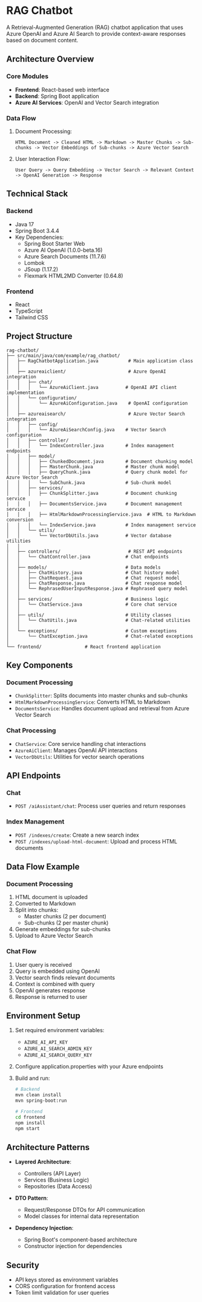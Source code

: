 # RAG Chatbot

A Retrieval-Augmented Generation (RAG) chatbot application that uses Azure OpenAI and Azure AI Search to provide context-aware responses based on document content.

## Architecture Overview

### Core Modules
- **Frontend**: React-based web interface
- **Backend**: Spring Boot application
- **Azure AI Services**: OpenAI and Vector Search integration

### Data Flow
1. Document Processing:
   ```
   HTML Document -> Cleaned HTML -> Markdown -> Master Chunks -> Sub-chunks -> Vector Embeddings of Sub-chunks -> Azure Vector Search
   ```

2. User Interaction Flow:
   ```
   User Query -> Query Embedding -> Vector Search -> Relevant Context -> OpenAI Generation -> Response
   ```

## Technical Stack

### Backend
- Java 17
- Spring Boot 3.4.4
- Key Dependencies:
  - Spring Boot Starter Web
  - Azure AI OpenAI (1.0.0-beta.16)
  - Azure Search Documents (11.7.6)
  - Lombok
  - JSoup (1.17.2)
  - Flexmark HTML2MD Converter (0.64.8)

### Frontend
- React
- TypeScript
- Tailwind CSS

## Project Structure

```
rag-chatbot/
├── src/main/java/com/example/rag_chatbot/
│   ├── RagChatbotApplication.java           # Main application class
│   │
│   ├── azureaiclient/                       # Azure OpenAI integration
│   │   ├── chat/
│   │   │   └── AzureAiClient.java          # OpenAI API client implementation
│   │   └── configuration/
│   │       └── AzureAiConfiguration.java    # OpenAI configuration
│   │
│   ├── azureaisearch/                       # Azure Vector Search integration
│   │   ├── config/
│   │   │   └── AzureAiSearchConfig.java    # Vector Search configuration
│   │   ├── controller/
│   │   │   └── IndexController.java        # Index management endpoints
│   │   ├── model/
│   │   │   ├── ChunkedDocument.java        # Document chunking model
│   │   │   ├── MasterChunk.java            # Master chunk model
│   │   │   ├── QueryChunk.java             # Query chunk model for Azure Vector Search
│   │   │   └── SubChunk.java               # Sub-chunk model
│   │   ├── services/
│   │   │   ├── ChunkSplitter.java          # Document chunking service
│   │   │   ├── DocumentsService.java       # Document management service
│   │   │   ├── HtmlMarkdownProcessingService.java  # HTML to Markdown conversion
│   │   │   └── IndexService.java           # Index management service
│   │   └── utils/
│   │       └── VectorDbUtils.java          # Vector database utilities
│   │
│   ├── controllers/                         # REST API endpoints
│   │   └── ChatController.java             # Chat endpoints
│   │
│   ├── models/                             # Data models
│   │   ├── ChatHistory.java                # Chat history model
│   │   ├── ChatRequest.java                # Chat request model
│   │   ├── ChatResponse.java               # Chat response model
│   │   └── RephrasedUserInputResponse.java # Rephrased query model
│   │
│   ├── services/                           # Business logic
│   │   └── ChatService.java                # Core chat service
│   │
│   ├── utils/                              # Utility classes
│   │   └── ChatUtils.java                  # Chat-related utilities
│   │
│   └── exceptions/                         # Custom exceptions
│       └── ChatException.java              # Chat-related exceptions
│
└── frontend/                # React frontend application
```

## Key Components

### Document Processing
- `ChunkSplitter`: Splits documents into master chunks and sub-chunks
- `HtmlMarkdownProcessingService`: Converts HTML to Markdown
- `DocumentsService`: Handles document upload and retrieval from Azure Vector Search

### Chat Processing
- `ChatService`: Core service handling chat interactions
- `AzureAiClient`: Manages OpenAI API interactions
- `VectorDbUtils`: Utilities for vector search operations

## API Endpoints

### Chat
- `POST /aiAssistant/chat`: Process user queries and return responses

### Index Management
- `POST /indexes/create`: Create a new search index
- `POST /indexes/upload-html-document`: Upload and process HTML documents

## Data Flow Example

### Document Processing
1. HTML document is uploaded
2. Converted to Markdown
3. Split into chunks:
   - Master chunks (2 per document)
   - Sub-chunks (2 per master chunk)
4. Generate embeddings for sub-chunks
5. Upload to Azure Vector Search

### Chat Flow
1. User query is received
2. Query is embedded using OpenAI
3. Vector search finds relevant documents
4. Context is combined with query
5. OpenAI generates response
6. Response is returned to user

## Environment Setup

1. Set required environment variables:
   - `AZURE_AI_API_KEY`
   - `AZURE_AI_SEARCH_ADMIN_KEY`
   - `AZURE_AI_SEARCH_QUERY_KEY`

2. Configure application.properties with your Azure endpoints

3. Build and run:
   ```bash
   # Backend
   mvn clean install
   mvn spring-boot:run

   # Frontend
   cd frontend
   npm install
   npm start
   ```

## Architecture Patterns

- **Layered Architecture**:
  - Controllers (API Layer)
  - Services (Business Logic)
  - Repositories (Data Access)

- **DTO Pattern**:
  - Request/Response DTOs for API communication
  - Model classes for internal data representation

- **Dependency Injection**:
  - Spring Boot's component-based architecture
  - Constructor injection for dependencies

## Security

- API keys stored as environment variables
- CORS configuration for frontend access
- Token limit validation for user queries 
